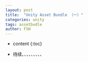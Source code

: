 ```yaml
---
layout: post
title:  "Unity Asset Bundle （一）"
categories: unity
tags: assetbudle
author: FSH
---
```


* content
{:toc}


* 待续、、、、、、、、、
